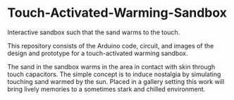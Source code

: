 # Touch-Activated-Warming-Sandbox
Interactive sandbox such that the sand warms to the touch.

This repository consists of the Arduino code, circuit, and images of the design and prototype for a touch-activated warming sandbox.
  
The sand in the sandbox warms in the area in contact with skin through touch capacitors. The simple concept is to induce nostalgia by simulating touching sand warmed by the sun. Placed in a gallery setting this work will bring lively memories to a sometimes stark and chilled environment. 
